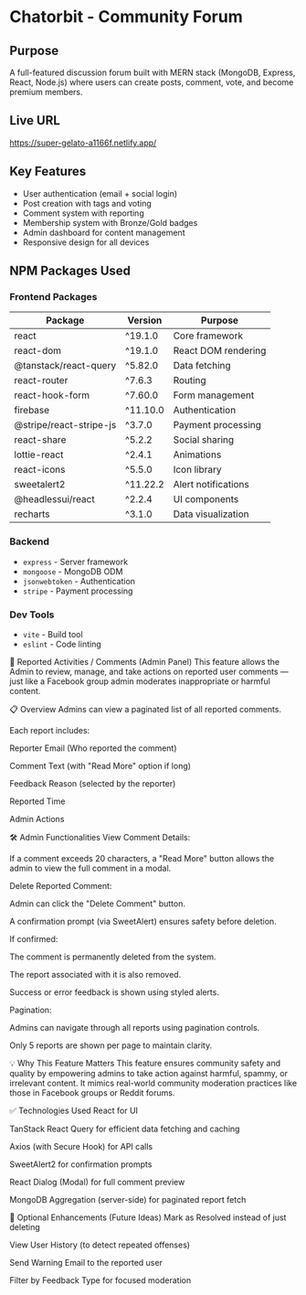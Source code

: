 

# Chatorbit - Community Forum

## Purpose
A full-featured discussion forum built with MERN stack (MongoDB, Express, React, Node.js) where users can create posts, comment, vote, and become premium members.

## Live URL
https://super-gelato-a1166f.netlify.app/

## Key Features
- User authentication (email + social login)
- Post creation with tags and voting
- Comment system with reporting
- Membership system with Bronze/Gold badges
- Admin dashboard for content management
- Responsive design for all devices

## NPM Packages Used
### Frontend Packages
| Package | Version | Purpose |
|---------|---------|---------|
| react | ^19.1.0 | Core framework |
| react-dom | ^19.1.0 | React DOM rendering |
| @tanstack/react-query | ^5.82.0 | Data fetching |
| react-router | ^7.6.3 | Routing |
| react-hook-form | ^7.60.0 | Form management |
| firebase | ^11.10.0 | Authentication |
| @stripe/react-stripe-js | ^3.7.0 | Payment processing |
| react-share | ^5.2.2 | Social sharing |
| lottie-react | ^2.4.1 | Animations |
| react-icons | ^5.5.0 | Icon library |
| sweetalert2 | ^11.22.2 | Alert notifications |
| @headlessui/react | ^2.2.4 | UI components |
| recharts | ^3.1.0 | Data visualization |

### Backend
- `express` - Server framework
- `mongoose` - MongoDB ODM
- `jsonwebtoken` - Authentication
- `stripe` - Payment processing

### Dev Tools
- `vite` - Build tool
- `eslint` - Code linting

🔎 Reported Activities / Comments (Admin Panel)
This feature allows the Admin to review, manage, and take actions on reported user comments — just like a Facebook group admin moderates inappropriate or harmful content.

📋 Overview
Admins can view a paginated list of all reported comments.

Each report includes:

Reporter Email (Who reported the comment)

Comment Text (with "Read More" option if long)

Feedback Reason (selected by the reporter)

Reported Time

Admin Actions

🛠️ Admin Functionalities
View Comment Details:

If a comment exceeds 20 characters, a "Read More" button allows the admin to view the full comment in a modal.

Delete Reported Comment:

Admin can click the "Delete Comment" button.

A confirmation prompt (via SweetAlert) ensures safety before deletion.

If confirmed:

The comment is permanently deleted from the system.

The report associated with it is also removed.

Success or error feedback is shown using styled alerts.

Pagination:

Admins can navigate through all reports using pagination controls.

Only 5 reports are shown per page to maintain clarity.

💡 Why This Feature Matters
This feature ensures community safety and quality by empowering admins to take action against harmful, spammy, or irrelevant content. It mimics real-world community moderation practices like those in Facebook groups or Reddit forums.

✅ Technologies Used
React for UI

TanStack React Query for efficient data fetching and caching

Axios (with Secure Hook) for API calls

SweetAlert2 for confirmation prompts

React Dialog (Modal) for full comment preview

MongoDB Aggregation (server-side) for paginated report fetch

🧪 Optional Enhancements (Future Ideas)
Mark as Resolved instead of just deleting

View User History (to detect repeated offenses)

Send Warning Email to the reported user

Filter by Feedback Type for focused moderation

